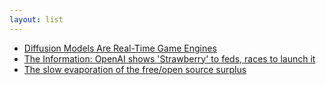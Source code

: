 ```yaml
---
layout: list
---
```


 - [Diffusion Models Are Real-Time Game Engines](https://gamengen.github.io/)
 - [The Information: OpenAI shows 'Strawberry' to feds, races to launch it](https://www.lesswrong.com/posts/8oX4FTRa8MJodArhj/the-information-openai-shows-strawberry-to-feds-races-to)
 - [The slow evaporation of the free/open source surplus](https://www.baldurbjarnason.com/2024/the-slow-evaporation-of-the-foss-surplus/)
